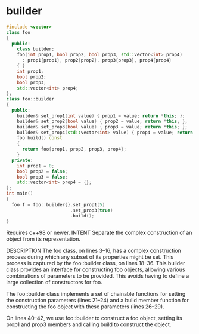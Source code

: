 # builder

```c++ {.numberLines}
#include <vector>
class foo
{
  public:
    class builder;
    foo(int prop1, bool prop2, bool prop3, std::vector<int> prop4)
      : prop1{prop1}, prop2{prop2}, prop3{prop3}, prop4{prop4}
    { }
    int prop1;
    bool prop2;
    bool prop3;
    std::vector<int> prop4;
};
class foo::builder
{
  public:
    builder& set_prop1(int value) { prop1 = value; return *this; };
    builder& set_prop2(bool value) { prop2 = value; return *this; };
    builder& set_prop3(bool value) { prop3 = value; return *this; };
    builder& set_prop4(std::vector<int> value) { prop4 = value; return *this; };
    foo build() const
    {
      return foo{prop1, prop2, prop3, prop4};
    }
  private:
    int prop1 = 0;
    bool prop2 = false;
    bool prop3 = false;
    std::vector<int> prop4 = {};
};
int main()
{
  foo f = foo::builder{}.set_prop1(5)
                        .set_prop3(true)
                        .build();
}
```
Requires c++98 or newer.
INTENT
Separate the complex construction of an object from its representation.

DESCRIPTION
The foo class, on lines 3–16, has a complex construction process during which any subset of its properties might be set. This process is captured by the foo::builder class, on lines 18–36. This builder class provides an interface for constructing foo objects, allowing various combinations of parameters to be provided. This avoids having to define a large collection of constructors for foo.

The foo::builder class implements a set of chainable functions for setting the construction parameters (lines 21–24) and a build member function for constructing the foo object with these parameters (lines 26–29).

On lines 40–42, we use foo::builder to construct a foo object, setting its prop1 and prop3 members and calling build to construct the object.
